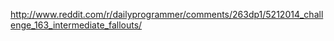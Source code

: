 http://www.reddit.com/r/dailyprogrammer/comments/263dp1/5212014_challenge_163_intermediate_fallouts/